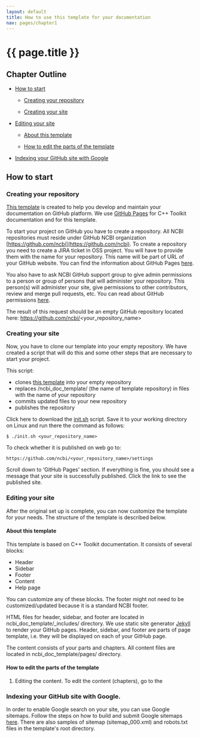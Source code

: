 ```yaml
---
layout: default
title: How to use this template for your documentation
nav: pages/chapter1
---
```



{{ page.title }}
================================================


## Chapter Outline

- [How to start](#chapter1.how_to_start)

  - [Creating your repository](#chapter1.Creating_your_repository)
  
  - [Creating your site](#chapter1.creating_your_site)
  
- [Editing your site](#chapter1.Editing_your_site)
  
    - [About this template](#chapter1.About_this_template)
    
    - [How to edit the parts of the template](#chapter1.How_to_edit_the_parts_of_the_template)
    
- [Indexing your GitHub site with Google](#chapter1.Indexing_your_GitHub_site_with_Google)


<a name="chapter1.how_to_start"></a>

How to start
-------------

<a name="chapter1.Creating_your_repository"></a>

### Creating your repository

[This template](https://ncbi.github.io/ncbi_doc_template/) is created to help you develop and maintain your documentation on GitHub platform. We use [GitHub Pages](https://pages.github.com/) for C++ Toolkit documentation and for this template. 

To start your project on GitHub you have to create a repository. All NCBI repositories must reside under GitHub NCBI organization [https://github.com/ncbi](https://github.com/ncbi). To create a repository you need to create a JIRA ticket in OSS project. You will have to provide them with the name for your repository. This name will be part of URL of your GitHub website. You can find the information about GitHub Pages [here](https://help.github.com/en/github/working-with-github-pages/about-github-pages).

You also have to ask NCBI GitHub support group to give admin permissions to a person or group of persons that will administer your repository. This person(s) will administer your site, give permissions to other contributors, review and merge pull requests, etc.
You can read about GitHub permissions [here](https://help.github.com/en/github/getting-started-with-github/access-permissions-on-github).

The result of this request should be an empty GitHub repository located here: https://github.com/ncbi/<your_repository_name>

<a name="chapter1.creating_your_site"></a>

### Creating your site

Now, you have to clone our template into your empty repository. We have created a script that will do this and some other steps that are necessary to start your project.

This script:

  - clones [this template](https://github.com/ncbi/ncbi_doc_template.git) into your empty repository
  - replaces /ncbi_doc_template/ (the name of template repository) in files with the name of your repository
  - commits updated files to your new repository
  - publishes the repository
  

Click here to download the [init.sh](https://ncbi.github.io/ncbi_doc_template/static/init.sh) script.
Save it to your working directory on Linux and run there the command as follows:

```
$ ./init.sh <your_repository_name>
```

To check whether it is published on web go to:

```
https://github.com/ncbi/<your_repository_name>/settings
```

Scroll down to ‘GitHub Pages’ section. If everything is fine, you should see a message that your site is successfully published. Click the link to see the published site. 

<a name="chapter1.Editing_your_site"></a>

### Editing your site

After the original set up is complete, you can now customize the template for your needs. The structure of the template is described below.


<a name="chapter1.About_this_template"></a>

#### About this template

This template is based on C++ Toolkit documentation. It consists of several blocks:

* Header
* Sidebar
* Footer
* Content
* Help page

You can customize any of these blocks. The footer might not need to be customized/updated because it is a standard NCBI footer.

HTML files for header, sidebar, and footer are located in ncbi_doc_template/_includes/ directory. We use static site generator [Jekyll](https://help.github.com/en/github/working-with-github-pages/setting-up-a-github-pages-site-with-jekyll) to render your GitHub pages. Header, sidebar, and footer are parts of page template, i.e. they will be displayed on each of your GitHub page.

The content consists of your parts and chapters. All content files are located in ncbi_doc_template/pages/ directory.

<a name="chapter1.How_to_edit_the_parts_of_the_template"></a>

#### How to edit the parts of the template

1. Editing the content.
To edit the content (chapters), go to the 

<a name="chapter1.Indexing_your_GitHub_site_with_Google"></a>

### Indexing your GitHub site with Google.

In order to enable Google search on your site, you can use Google sitemaps. Follow the steps on how to build and submit Google sitemaps [here](https://support.google.com/webmasters/answer/183668?hl=en). There are also samples of sitemap (sitemap_000.xml) and robots.txt files in the template's root directory. 
